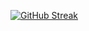 [![GitHub Streak](https://github-readme-streak-stats.herokuapp.com?user=vnncoo&theme=radical&card_width=900)](https://git.io/streak-stats)
